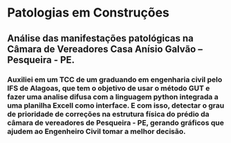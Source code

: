 # Patologias em Construções
## Análise das manifestações patológicas na Câmara de Vereadores Casa Anísio Galvão – Pesqueira - PE.
### Auxiliei em um TCC de um graduando em engenharia civil pelo IFS de Alagoas, que tem o objetivo de usar o método GUT e fazer uma analise difusa com a linguagem python integrada a uma planilha Excell como interface. E com isso, detectar o grau de prioridade de correções na estrutura física do prédio da câmara de vereadores de Pesqueira - PE, gerando gráficos que ajudem ao Engenheiro Civil tomar a melhor decisão.